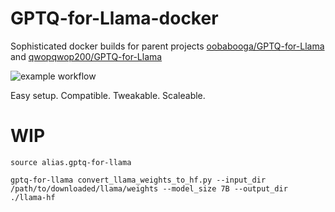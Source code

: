 # GPTQ-for-Llama-docker

Sophisticated docker builds for parent projects [oobabooga/GPTQ-for-Llama](https://github.com/oobabooga/GPTQ-for-LLaMa) and [qwopqwop200/GPTQ-for-Llama](https://github.com/qwopqwop200/GPTQ-for-LLaMa)

![example workflow](https://github.com/localagi/GPTQ-for-Llama-docker/actions/workflows/publish-docker.yml/badge.svg?branch=main)

Easy setup. Compatible. Tweakable. Scaleable.

# WIP

`source alias.gptq-for-llama`

`gptq-for-llama convert_llama_weights_to_hf.py --input_dir /path/to/downloaded/llama/weights --model_size 7B --output_dir ./llama-hf`

